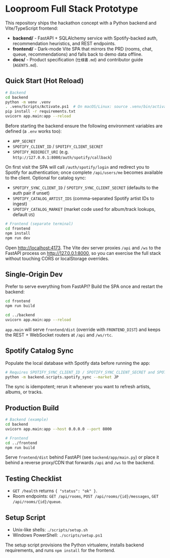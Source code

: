 # Looproom Full Stack Prototype

This repository ships the hackathon concept with a Python backend and Vite/TypeScript frontend:

- **backend/** - FastAPI + SQLAlchemy service with Spotify-backed auth, recommendation heuristics, and REST endpoints.
- **frontend/** - Dark-mode Vite SPA that mirrors the PRD (rooms, chat, queue, recommendations) and falls back to demo data offline.
- **docs/** - Product specification (`仕様書.md`) and contributor guide (`AGENTS.md`).

## Quick Start (Hot Reload)

```bash
# Backend
cd backend
python -m venv .venv
. .venv/Scripts/Activate.ps1  # On macOS/Linux: source .venv/bin/activate
pip install -r requirements.txt
uvicorn app.main:app --reload
```

Before starting the backend ensure the following environment variables are defined (a `.env` works too):
- `APP_SECRET`
- `SPOTIFY_CLIENT_ID` / `SPOTIFY_CLIENT_SECRET`
- `SPOTIFY_REDIRECT_URI` (e.g. `http://127.0.0.1:8000/auth/spotify/callback`)

On first visit the SPA will call `/auth/spotify/login` and redirect you to Spotify for authentication; once complete `/api/users/me` becomes available to the client.
Optional for catalog sync:
- `SPOTIFY_SYNC_CLIENT_ID` / `SPOTIFY_SYNC_CLIENT_SECRET` (defaults to the auth pair if unset)
- `SPOTIFY_CATALOG_ARTIST_IDS` (comma-separated Spotify artist IDs to ingest)
- `SPOTIFY_CATALOG_MARKET` (market code used for album/track lookups, default `US`)


```bash
# Frontend (separate terminal)
cd frontend
npm install
npm run dev
```

Open <http://localhost:4173>. The Vite dev server proxies `/api` and `/ws` to the FastAPI process on <http://127.0.0.1:8000>, so you can exercise the full stack without touching CORS or localStorage overrides.

## Single-Origin Dev

Prefer to serve everything from FastAPI? Build the SPA once and restart the backend:

```bash
cd frontend
npm run build

cd ../backend
uvicorn app.main:app --reload
```

`app.main` will serve `frontend/dist` (override with `FRONTEND_DIST`) and keeps the REST + WebSocket routers at `/api` and `/ws/rtc`.

## Spotify Catalog Sync

Populate the local database with Spotify data before running the app:

```bash
# Requires SPOTIFY_SYNC_CLIENT_ID / SPOTIFY_SYNC_CLIENT_SECRET and SPOTIFY_CATALOG_ARTIST_IDS
python -m backend.scripts.spotify_sync --market JP
```

The sync is idempotent; rerun it whenever you want to refresh artists, albums, or tracks.

## Production Build

```bash
# Backend (example)
cd backend
uvicorn app.main:app --host 0.0.0.0 --port 8000

# Frontend
cd ../frontend
npm run build
```

Serve `frontend/dist` behind FastAPI (see `backend/app/main.py`) or place it behind a reverse proxy/CDN that forwards `/api` and `/ws` to the backend.

## Testing Checklist

- `GET /health` returns `{ "status": "ok" }`.
- Room endpoints: `GET /api/rooms`, `POST /api/rooms/{id}/messages`, `GET /api/rooms/{id}/queue`.

## Setup Script

- Unix-like shells: `./scripts/setup.sh`
- Windows PowerShell: `./scripts/setup.ps1`

The setup script provisions the Python virtualenv, installs backend requirements, and runs `npm install` for the frontend.
